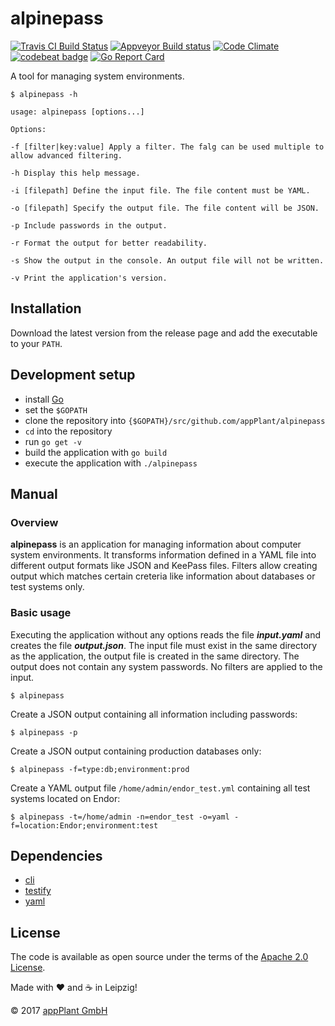 # alpinepass

[![Travis CI Build Status](https://travis-ci.org/appPlant/alpinepass.svg?branch=master)](https://travis-ci.org/appPlant/alpinepass)
[![Appveyor Build status](https://ci.appveyor.com/api/projects/status/8uavdsappvon3gjh?svg=true)](https://ci.appveyor.com/project/EightBitBoy/alpinepass)
[![Code Climate](https://codeclimate.com/github/appPlant/alpinepass/badges/gpa.svg)](https://codeclimate.com/github/appPlant/alpinepass)
[![codebeat badge](https://codebeat.co/badges/35499bc6-3480-4e21-9e9e-29bb7d394bab)](https://codebeat.co/projects/github-com-appplant-alpinepass)
[![Go Report Card](https://goreportcard.com/badge/github.com/appPlant/alpinepass)](https://goreportcard.com/report/github.com/appPlant/alpinepass)

A tool for managing system environments.

```
$ alpinepass -h

usage: alpinepass [options...]

Options:

-f [filter|key:value] Apply a filter. The falg can be used multiple to allow advanced filtering.

-h Display this help message.

-i [filepath] Define the input file. The file content must be YAML.

-o [filepath] Specify the output file. The file content will be JSON.

-p Include passwords in the output.

-r Format the output for better readability.

-s Show the output in the console. An output file will not be written.

-v Print the application's version.
```

## Installation

Download the latest version from the release page and add the executable to your ```PATH```.

## Development setup

* install [Go](https://golang.org/)
* set the `$GOPATH`
* clone the repository into `{$GOPATH}/src/github.com/appPlant/alpinepass`
* `cd` into the repository
* run `go get -v`
* build the application with `go build`
* execute the application with `./alpinepass`

## Manual

### Overview

**alpinepass** is an application for managing information about computer system environments. It transforms information defined in a YAML file into different output formats like JSON and KeePass files. Filters allow creating output which matches certain creteria like information about databases or test systems only.

### Basic usage

Executing the application without any options reads the file ***input.yaml*** and creates the file ***output.json***. The input file must exist in the same directory as the application, the output file is created in the same directory. The output does not contain any system passwords. No filters are applied to the input.

```$ alpinepass```

Create a JSON output containing all information including passwords:

```$ alpinepass -p```

Create a JSON output containing production databases only:

```$ alpinepass -f=type:db;environment:prod```

Create a YAML output file ```/home/admin/endor_test.yml``` containing all test systems located on Endor:

```$ alpinepass -t=/home/admin -n=endor_test -o=yaml -f=location:Endor;environment:test```

## Dependencies

* [cli](https://github.com/urfave/cli)
* [testify](https://github.com/stretchr/testify)
* [yaml](github.com/ghodss/yaml)

## License

The code is available as open source under the terms of the [Apache 2.0 License](http://opensource.org/licenses/Apache-2.0).

Made with :heart: and :coffee: in Leipzig!

© 2017 [appPlant GmbH](http://www.appplant.de)
